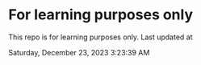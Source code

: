 # For learning purposes only
This repo is for learning purposes only.
Last updated at

Saturday, December 23, 2023 3:23:39 AM


